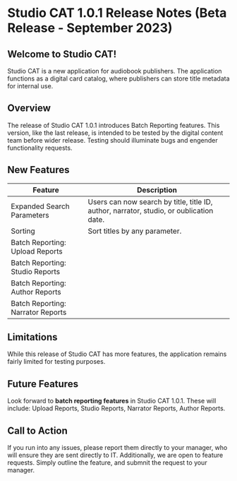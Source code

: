 # Studio CAT 1.0.1 Release Notes (Beta Release - September 2023) 

## Welcome to Studio CAT! 

Studio CAT is a new application for audiobook publishers. The application functions as a digital card catalog, where publishers can store title metadata for internal use. 

## Overview 

The release of Studio CAT 1.0.1 introduces Batch Reporting features. This version, like the last release, is intended to be tested by the digital content team before wider release. Testing should illuminate bugs and engender functionality requests. 

## New Features 

| Feature | Description |
| --- | --- |
| Expanded Search Parameters | Users can now search by title, title ID, author, narrator, studio, or oublication date. |
| Sorting |  Sort titles by any parameter. |
|  Batch Reporting: Upload Reports |  |
|  Batch Reporting: Studio Reports |  |
|  Batch Reporting: Author Reports |  |
|  Batch Reporting: Narrator Reports |  |

## Limitations 

While this release of Studio CAT has more features, the application remains fairly limited for testing purposes. 

## Future Features 

Look forward to **batch reporting features** in Studio CAT 1.0.1. These will include: Upload Reports, Studio Reports, Narrator Reports, Author Reports. 

## Call to Action 

If you run into any issues, please report them directly to your manager, who will ensure they are sent directly to IT. Additionally, we are open to feature requests. Simply outline the feature, and submnit the request to your manager. 
